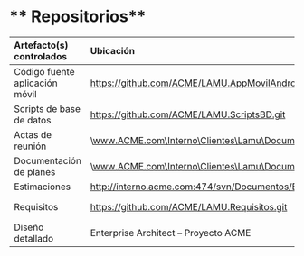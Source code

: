 # ** Repositorios**

| **Artefacto\(s\) controlados** | **Ubicación** | **Responsable** |
| :--- | :--- | :--- |
| Código fuente aplicación móvil | https://github.com/ACME/LAMU.AppMovilAndroid.git | Equipo de trabajo |
| Scripts de base de datos | https://github.com/ACME/LAMU.ScriptsBD.git | Equipo de trabajo |
| Actas de reunión | \\www.ACME.com\Interno\Clientes\Lamu\Documentación | Gerente de proyectos |
| Documentación de planes | \\www.ACME.com\Interno\Clientes\Lamu\Documentación | Gerente de proyectos |
| Estimaciones | http://interno.acme.com:474/svn/Documentos/Estimaciones | Arquitecto |
| Requisitos | https://github.com/ACME/LAMU.Requisitos.git | Scrum Master |
| Diseño detallado | Enterprise Architect – Proyecto ACME | Equipo de trabajo |



